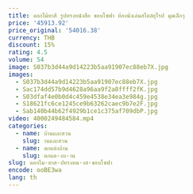 ```yaml
---
title: ดอกไม้ทาสี รูปทรงหนังสือ ขอบโซฟา ห้องนั่งเล่นสไตล์ยุโรป มุมเล็กๆ
price: '45913.92'
price_original: '54016.38'
currency: THB
discount: 15%
rating: 4.5
volume: 54
image: S037b3d44a9d14223b5aa91907ec88eb7X.jpg
images:
  - S037b3d44a9d14223b5aa91907ec88eb7X.jpg
  - Sac174dd57b9d4628a96aa9f2a8ffff2fK.jpg
  - S03dfaf4e0b0d4c459e4538e34ea3e984g.jpg
  - S18621fc6ce1245ce9b63262caec9b7e2F.jpg
  - Sab140b44b62f4929b1ce1c375af709dbP.jpg
video: 4000249484584.mp4
categories:
  - name: บ้านและสวน
    slug: านและสวน
  - name: ตกแต่งบ้าน
    slug: ตกแต-งบ-าน
slug: ดอกไม-ทาส-ปทรงหน-งส-ขอบโซฟา
encode: ooBE3wa
lang: th
---
```

  